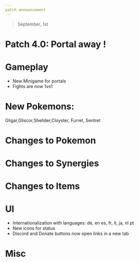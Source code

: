 ```yaml
---
patch announcement
---
```


> September, 1st

# Patch 4.0: Portal away !

# Gameplay

- New Minigame for portals
- Fights are now 1vs1

# New Pokemons:

Gligar,Gliscor,Shellder,Cloyster, Furret, Sentret

# Changes to Pokemon

# Changes to Synergies

# Changes to Items

# UI

- Internationalization with languages: de, en es, fr, it, ja, nl pt
- New icons for status
- Discord and Donate buttons now open links in a new tab

# Misc
